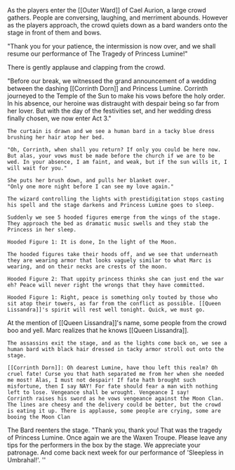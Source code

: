 As the players enter the [[Outer Ward]] of Cael Aurion, a large crowd gathers. People are conversing, laughing, and merriment abounds. However as the players approach, the crowd quiets down as a bard wanders onto the stage in front of them and bows.

"Thank you for your patience, the intermission is now over, and we shall resume our performance of The Tragedy of Princess Lumine!"

There is gently applause and clapping from the crowd.

"Before our break, we witnessed the grand announcement of a wedding between the dashing [[Corrinth Dorn]] and Princess Lumine. Corrinth journeyed to the Temple of the Sun to make his vows before the holy order. In his absence, our heroine was distraught with despair being so far from her lover. But with the day of the festivities set, and her wedding dress finally chosen, we now enter Act 3."

	The curtain is drawn and we see a human bard in a tacky blue dress brushing her hair atop her bed.

	"Oh, Corrinth, when shall you return? If only you could be here now. But alas, your vows must be made before the church if we are to be wed. In your absence, I am faint, and weak, but if the sun wills it, I will wait for you."
	
	She puts her brush down, and pulls her blanket over.
	"Only one more night before I can see my love again."
	
	The wizard controlling the lights with prestidigitation stops casting his spell and the stage darkens and Princess Lumine goes to sleep.
	
	Suddenly we see 5 hooded figures emerge from the wings of the stage. They approach the bed as dramatic music swells and they stab the Princess in her sleep.
	
	Hooded Figure 1: It is done, In the light of the Moon. 
	
	The hooded figures take their hoods off, and we see that underneath they are wearing armor that looks vaguely similar to what Marc is wearing, and on their necks are crests of the moon.
	
	Hooded Figure 2: That uppity princess thinks she can just end the war eh? Peace will never right the wrongs that they have committed.
	
	Hooded Figure 1: Right, peace is something only touted by those who sit atop their towers, as far from the conflict as possible. [[Queen Lissandra]]'s spirit will rest well tonight. Quick, we must go.
	
At the mention of [[Queen Lissandra]]'s name, some people from the crowd boo and yell. Marc realizes that he knows [[Queen Lissandra]].

	The assassins exit the stage, and as the lights come back on, we see a human bard with black hair dressed in tacky armor stroll out onto the stage.

	[[Corrinth Dorn]]: Oh dearest Lumine, have thou left this realm? Oh cruel fate! Curse you that hath separated me from her when she needed me most! Alas, I must not despair! If fate hath brought such misfortune, then I say NAY! For fate should fear a man with nothing left to lose. Vengeance shall be wrought. Vengeance I say!
	Corrinth raises his sword as he vows vengeance against the Moon Clan. The lines are cheesy and the delivery could be better, but the crowd is eating it up. There is applause, some people are crying, some are booing the Moon Clan
	
The Bard reenters the stage.
"Thank you, thank you! That was the tragedy of Princess Lumine. Once again we are the Waxen Troupe. Please leave any tips for the performers in the box by the stage. We appreciate your patronage. And come back next week for our performance of 'Sleepless in Umbrahal!'. ''


